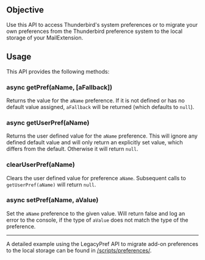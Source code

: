 ## Objective

Use this API to access Thunderbird's system preferences or to migrate your own preferences from the Thunderbird preference system to the local storage of your MailExtension.

## Usage

This API provides the following methods:

### async getPref(aName, [aFallback])

Returns the value for the ``aName`` preference. If it is not defined or has no default value assigned, ``aFallback`` will be returned (which defaults to ``null``).

### async getUserPref(aName)

Returns the user defined value for the ``aName`` preference. This will ignore any defined default value and will only return an explicitly set value, which differs from the default. Otherwise it will return ``null``.

### clearUserPref(aName)

Clears the user defined value for preference ``aName``. Subsequent calls to ``getUserPref(aName)`` will return ``null``.

### async setPref(aName, aValue)

Set the ``aName`` preference to the given value. Will return false and log an error to the console, if the type of ``aValue`` does not match the type of the preference.

---

A detailed example using the LegacyPref API to migrate add-on preferences to the local storage can be found in [/scripts/preferences/](https://github.com/thundernest/addon-developer-support/tree/master/scripts/preferences).